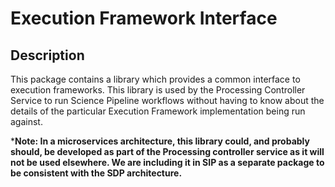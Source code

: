 # Execution Framework Interface

## Description

This package contains a library which provides a common interface to 
execution frameworks. This library is used by the Processing Controller Service
to run Science Pipeline workflows without having to know about the details of 
the particular Execution Framework implementation being run against. 

***Note: In a microservices architecture, this library could, and probably 
should, be developed as part of the Processing controller service as it will 
not be used elsewhere. We are including it in SIP as a separate package to be 
consistent with the SDP architecture.** 


